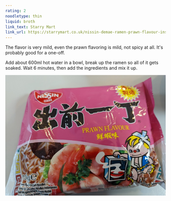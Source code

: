 ```yaml
---
rating: 2
noodletype: thin
liquid: broth
link_text: Starry Mart
link_url: https://starrymart.co.uk/nissin-demae-ramen-prawn-flavour-instant-noodle-100g.html
---
```


The flavor is very mild, even the prawn flavoring is mild, not spicy at all.  It's probably good for a one-off. 

Add about 600ml hot water in a bowl, break up the ramen so all of it gets soaked.  Wait 6 minutes, then add the ingredients and mix it up. 


![Nissin Demae Prawn Flavored Ramen](images/019.jpg)